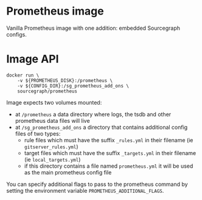 # Prometheus image

Vanilla Prometheus image with one addition: embedded Sourcegraph configs.

# Image API

```shell script
docker run \
    -v ${PROMETHEUS_DISK}:/prometheus \
    -v ${CONFIG_DIR}:/sg_prometheus_add_ons \
    sourcegraph/prometheus
```

Image expects two volumes mounted:

- at `/prometheus` a data directory where logs, the tsdb and other prometheus data files will live
- at `/sg_prometheus_add_ons` a directory that contains additional config files of two types:
  - rule files which must have the suffix `_rules.yml` in their filename (ie `gitserver_rules.yml`)
  - target files which must have the suffix `_targets.yml` in their filename (ie `local_targets.yml`)
  - if this directory contains a file named `prometheus.yml` it will be used as the main prometheus config file
  
You can specify additional flags to pass to the prometheus command by setting the environment variable `PROMETHEUS_ADDITIONAL_FLAGS`.

